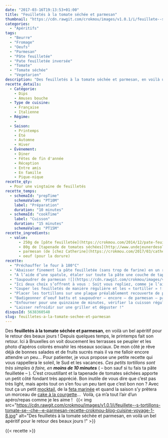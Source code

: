 ```yaml
---
date: "2017-03-16T19:13:53+01:00"
title: "Feuilletés à la tomate séchée et parmesan"
thumbnail: "https://cdn.rawgit.com/crokmou/images/v1.0.1/i/feuillete--s-tortillons-tomate-se--che--e-parmesan-recette-crokmou-blog-cuisine-voyage-1-9.jpg"
categories:
  - "Apéritifs"
tags:
  - "Beurre"
  - "Fromage"
  - "Oeufs"
  - "Parmesan"
  - "Pâte feuilletée"
  - "Pate feuilletée inversée"
  - "Tomate"
  - "Tomate séchée"
  - "Vegetarien"
description: "Des feuilletés à la tomate séchée et parmesan, en voilà un bel apéritif pour le retour des beaux jours ! Depuis quelques temps, le printemps fait..."
recette_details:
  - Catégorie:
    - Dips
    - Amuses bouche
  - Type de cuisine:
    - Française
    - Italienne  
  - Régime:
    -
  - Saison:
    - Printemps
    - Été
    - Automne
    - Hiver
  - Évènement:
    - Diner
    - Fêtes de fin d'année
    - Réception
    - Entre amis
    - En famille
    - Pique-nique
recette_qty:
  - Pour une vingtaine de feuilletés
recette_temps:
  - schemaId: "prepTime"
    schemaValue: "PT10M"
    label: "Préparation"
    duration: "10 minutes"
  - schemaId: "cookTime"
    label: "Cuisson"
    duration: "15 minutes"
    schemaValue: "PT15M"
recette_ingredients:
  - value:
      - 250g de [pâte feuilletée](https://crokmou.com/2014/12/pate-feuilletee-inversee-de-pierre-herme)
      - 80g de [tapenade de tomates séchées](http://www.undejeunerdesoleil.com/2016/04/pesto-rouge-tomates-sechees.html?m=1)
      - parmesan (de [chez Catherine](https://crokmou.com/2017/03/catherine-fromagerie-a-bruxelles) pour moi)
      - oeuf (pour la dorure)
recette:
  - "Préchauffer le four à 180°C"
  - "Abaisser finement la pâte feuilletée (sans trop de farine) en un rectangle ![](https://cdn.rawgit.com/crokmou/images/v1.0.1/i/feuillete--s-tortillons-tomate-se--che--e-parmesan-recette-crokmou-blog-cuisine-voyage-1.jpg)"
  - "A l’aide d’une spatule, étaler sur toute la pâte une couche de tapenade à la tomate séchée ![](https://cdn.rawgit.com/crokmou/images/v1.0.1/i/feuillete--s-tortillons-tomate-se--che--e-parmesan-recette-crokmou-blog-cuisine-voyage-1-1.jpg)"
  - "Saupoudrer de parmesan ![](https://cdn.rawgit.com/crokmou/images/v1.0.1/i/feuillete--s-tortillons-tomate-se--che--e-parmesan-recette-crokmou-blog-cuisine-voyage-1-2.jpg)"
  - "Ici deux choix s’offrent à vous : Soit vous repliez, comme je l’ai fait, soit vous laissez telle quelle et vous aurez de plus grands tortillons ![](https://cdn.rawgit.com/crokmou/images/v1.0.1/i/feuillete--s-tortillons-tomate-se--che--e-parmesan-recette-crokmou-blog-cuisine-voyage-1-3.jpg)"
  - "Couper les feuilletés de manière régulière et les « tortiller » ![](https://cdn.rawgit.com/crokmou/images/v1.0.1/i/feuillete--s-tortillons-tomate-se--che--e-parmesan-recette-crokmou-blog-cuisine-voyage-1-4.jpg)"
  - "Placer les tortillons sur une plaque préalablement recouverte de papier sulfurisé ![](https://cdn.rawgit.com/crokmou/images/v1.0.1/i/feuillete--s-tortillons-tomate-se--che--e-parmesan-recette-crokmou-blog-cuisine-voyage-1-6.jpg)"
  - "Badigeonner d’oeuf battu et saupoudrer – encore – de parmesan – parce qu’il n’y en a jamais trop –"
  - "Enfourner pour une quinzaine de minutes, vérifier la cuisson régulièrement"
  - "Laisser refroidir sur une griller et déguster !"
disqusId: 5638360548
slug: feuilletes-a-la-tomate-sechee-et-parmesan
---
```


Des **feuilletés à la tomate séchée et parmesan**, en voilà un bel apéritif pour le retour des beaux jours ! Depuis quelques temps, le printemps fait son retour. Ici à Bruxelles on voit doucement les terrasses se peupler et les photo d’apéros colorés envahir les réseaux sociaux. De mon côté je rêve déjà de bonnes salades et de fruits sucrés mais il va me falloir encore attendre un peu… Pour patienter, je vous propose une petite recette qui vous rappellera le soleil, le Sud et les vacances. _Ces petits tortillons sont très simples à faire, en **moins de 10 minutes**_ ( – bon sauf si tu fais ta pâte feuilletée – ). C’est croustillant et la tapenade de tomates séchées apporte un petit côté fondant très apprécié. Bon inutile de vous dire que c’est pas très light, mais après tout on s’en fou un peu tant que c’est bon non ? Avec tout ça un petit [mocktail](https://crokmou.com/2014/06/mocktail-cocktail-sans-alcool), de la [feta marinée](https://crokmou.com/2014/06/feta-marinee) et quand la saison s’y prêtera un morceau de [cake à la courgette](https://crokmou.com/2015/04/cake-courgette-chevre-et-tomates-sechees)…  Voilà, ça m’a tout l’air d’un apéro/repas comme je les aime !   {{< img src="https://cdn.rawgit.com/crokmou/images/v1.0.1/i/feuillete--s-tortillons-tomate-se--che--e-parmesan-recette-crokmou-blog-cuisine-voyage-1-8.jpg" alt="Des feuilletés à la tomate séchée et parmesan, en voilà un bel apéritif pour le retour des beaux jours !" >}}  

{{< recette >}}
